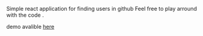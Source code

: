 <p>Simple react application for finding users in github Feel free to play arround with the code .</p>
demo avalible <a href="https://githubdevs.netlify.app/" >here</a>

